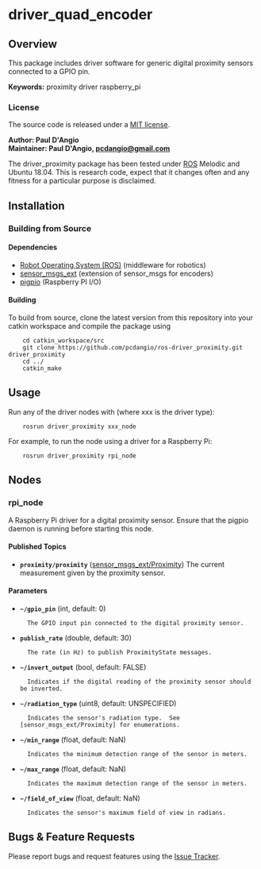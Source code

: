 # driver_quad_encoder

## Overview

This package includes driver software for generic digital proximity sensors connected to a GPIO pin.

**Keywords:** proximity driver raspberry_pi

### License

The source code is released under a [MIT license](LICENSE).

**Author: Paul D'Angio<br />
Maintainer: Paul D'Angio, pcdangio@gmail.com**

The driver_proximity package has been tested under [ROS] Melodic and Ubuntu 18.04. This is research code, expect that it changes often and any fitness for a particular purpose is disclaimed.

## Installation

### Building from Source

#### Dependencies

- [Robot Operating System (ROS)](http://wiki.ros.org) (middleware for robotics)
- [sensor_msgs_ext](https://github.com/pcdangio/ros-sensor_msgs_ext) (extension of sensor_msgs for encoders)
- [pigpio](http://abyz.me.uk/rpi/pigpio/) (Raspberry PI I/O)

#### Building

To build from source, clone the latest version from this repository into your catkin workspace and compile the package using

        cd catkin_workspace/src
        git clone https://github.com/pcdangio/ros-driver_proximity.git driver_proximity
        cd ../
        catkin_make

## Usage

Run any of the driver nodes with (where xxx is the driver type):

        rosrun driver_proximity xxx_node

For example, to run the node using a driver for a Raspberry Pi:

        rosrun driver_proximity rpi_node

## Nodes

### rpi_node

A Raspberry Pi driver for a digital proximity sensor.  Ensure that the pigpio daemon is running before starting this node.

#### Published Topics
* **`proximity/proximity`** ([sensor_msgs_ext/Proximity])
        The current measurement given by the proximity sensor.


#### Parameters

* **`~/gpio_pin`** (int, default: 0)

        The GPIO input pin connected to the digital proximity sensor.

* **`publish_rate`** (double, default: 30)

        The rate (in Hz) to publish ProximityState messages.

* **`~/invert_output`** (bool, default: FALSE)

        Indicates if the digital reading of the proximity sensor should be inverted.

* **`~/radiation_type`** (uint8, default: UNSPECIFIED)

        Indicates the sensor's radiation type.  See [sensor_msgs_ext/Proximity] for enumerations.

* **`~/min_range`** (float, default: NaN)

        Indicates the minimum detection range of the sensor in meters.

* **`~/max_range`** (float, default: NaN)

        Indicates the maximum detection range of the sensor in meters.

* **`~/field_of_view`** (float, default: NaN)

        Indicates the sensor's maximum field of view in radians.


## Bugs & Feature Requests

Please report bugs and request features using the [Issue Tracker](https://github.com/pcdangio/ros-driver_proximity/issues).


[ROS]: http://www.ros.org
[sensor_msgs_ext/Proximity]: https://github.com/pcdangio/ros-sensor_msgs_ext/blob/master/msg/Proximity.msg
